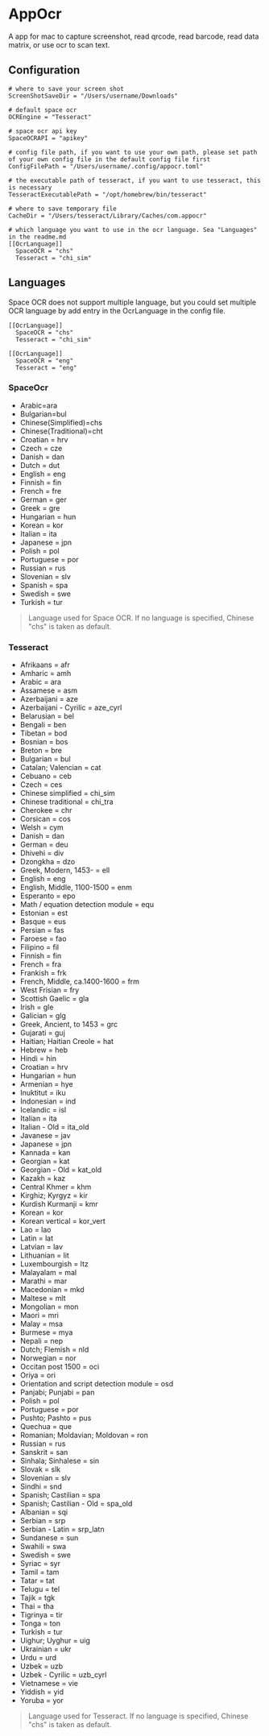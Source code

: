 # AppOcr

A app for mac to capture screenshot, read qrcode, read barcode, read data matrix, or use ocr to scan text. 

## Configuration

```
# where to save your screen shot
ScreenShotSaveDir = "/Users/username/Downloads"

# default space ocr  
OCREngine = "Tesseract"

# space ocr api key
SpaceOCRAPI = "apikey"

# config file path, if you want to use your own path, please set path of your own config file in the default config file first
ConfigFilePath = "/Users/username/.config/appocr.toml"

# the executable path of tesseract, if you want to use tesseract, this is necessary
TesseractExecutablePath = "/opt/homebrew/bin/tesseract"

# where to save temporary file
CacheDir = "/Users/tesseract/Library/Caches/com.appocr"

# which language you want to use in the ocr language. Sea "Languages" in the readme.md
[[OcrLanguage]]                   
  SpaceOCR = "chs"
  Tesseract = "chi_sim"
```

## Languages

Space OCR does not support multiple language, but you could set multiple OCR language by add entry in the OcrLanguage in the config file. 

```
[[OcrLanguage]]
  SpaceOCR = "chs"
  Tesseract = "chi_sim"

[[OcrLanguage]]
  SpaceOCR = "eng"
  Tesseract = "eng"
```

### SpaceOcr

- Arabic=ara
- Bulgarian=bul
- Chinese(Simplified)=chs
- Chinese(Traditional)=cht
- Croatian = hrv
- Czech = cze
- Danish = dan
- Dutch = dut
- English = eng
- Finnish = fin
- French = fre
- German = ger
- Greek = gre
- Hungarian = hun
- Korean = kor
- Italian = ita
- Japanese = jpn
- Polish = pol
- Portuguese = por
- Russian = rus
- Slovenian = slv
- Spanish = spa
- Swedish = swe
- Turkish = tur

> Language used for Space OCR. If no language is specified, Chinese "chs" is taken as default.

### Tesseract

- Afrikaans = afr
- Amharic = amh
- Arabic = ara
- Assamese = asm
- Azerbaijani = aze
- Azerbaijani - Cyrilic = aze_cyrl
- Belarusian = bel
- Bengali = ben
- Tibetan = bod
- Bosnian = bos
- Breton = bre
- Bulgarian = bul
- Catalan; Valencian = cat
- Cebuano = ceb
- Czech = ces
- Chinese simplified = chi_sim
- Chinese traditional = chi_tra
- Cherokee = chr
- Corsican = cos
- Welsh = cym
- Danish = dan
- German = deu
- Dhivehi = div
- Dzongkha = dzo
- Greek, Modern, 1453- = ell
- English = eng
- English, Middle, 1100-1500 = enm
- Esperanto = epo
- Math / equation detection module = equ
- Estonian = est
- Basque = eus
- Persian = fas
- Faroese = fao
- Filipino = fil
- Finnish = fin
- French = fra
- Frankish = frk
- French, Middle, ca.1400-1600 = frm
- West Frisian = fry
- Scottish Gaelic = gla
- Irish = gle
- Galician = glg
- Greek, Ancient, to 1453 = grc
- Gujarati = guj
- Haitian; Haitian Creole = hat
- Hebrew = heb
- Hindi = hin
- Croatian = hrv
- Hungarian = hun
- Armenian = hye
- Inuktitut = iku
- Indonesian = ind
- Icelandic = isl
- Italian = ita
- Italian - Old = ita_old
- Javanese = jav
- Japanese = jpn
- Kannada = kan
- Georgian = kat
- Georgian - Old = kat_old
- Kazakh = kaz
- Central Khmer = khm
- Kirghiz; Kyrgyz = kir
- Kurdish Kurmanji = kmr
- Korean = kor
- Korean vertical = kor_vert
- Lao = lao
- Latin = lat
- Latvian = lav
- Lithuanian = lit
- Luxembourgish = ltz
- Malayalam = mal
- Marathi = mar
- Macedonian = mkd
- Maltese = mlt
- Mongolian = mon
- Maori = mri
- Malay = msa
- Burmese = mya
- Nepali = nep
- Dutch; Flemish = nld
- Norwegian = nor
- Occitan post 1500 = oci
- Oriya = ori
- Orientation and script detection module = osd
- Panjabi; Punjabi = pan
- Polish = pol
- Portuguese = por
- Pushto; Pashto = pus
- Quechua = que
- Romanian; Moldavian; Moldovan = ron
- Russian = rus
- Sanskrit = san
- Sinhala; Sinhalese = sin
- Slovak = slk
- Slovenian = slv
- Sindhi = snd
- Spanish; Castilian = spa
- Spanish; Castilian - Old = spa_old
- Albanian = sqi
- Serbian = srp
- Serbian - Latin = srp_latn
- Sundanese = sun
- Swahili = swa
- Swedish = swe
- Syriac = syr
- Tamil = tam
- Tatar = tat
- Telugu = tel
- Tajik = tgk
- Thai = tha
- Tigrinya = tir
- Tonga = ton
- Turkish = tur
- Uighur; Uyghur = uig
- Ukrainian = ukr
- Urdu = urd
- Uzbek = uzb
- Uzbek - Cyrilic = uzb_cyrl
- Vietnamese = vie
- Yiddish = yid
- Yoruba = yor

> Language used for Tesseract. If no language is specified, Chinese "chs" is taken as default.